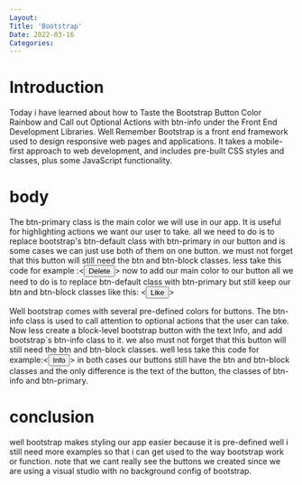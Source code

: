 ```yaml
---
Layout:
Title: 'Bootstrap'
Date: 2022-03-16
Categories:
---
```


# Introduction

Today i have learned about how to Taste the Bootstrap Button Color Rainbow and Call out Optional Actions with btn-info under the Front End Development Libraries.
Well Remember Bootstrap is a front end framework used to design responsive web pages and applications. It takes a mobile-first approach to web development, and includes pre-built CSS styles and classes, plus some JavaScript functionality.

# body

The btn-primary class is the main color we will use in our app. It is useful for highlighting
actions we want our user to take.
all we need to do is to replace bootstrap's btn-default class with btn-primary in our button
and is some cases we can just use both of them on one button.
we must not forget that this button will still need the btn and btn-block classes.
less take this code for example :<<button class="btn btn-default btn-block">Delete</button>>
now to add our main color to our button all we need to do is to replace btn-default class with
btn-primary but still keep our btn and btn-block classes like this:
<<button class="btn btn-primary btn-block">Like</button>>

Well bootstrap comes with several pre-defined colors for buttons. The btn-info class is used to
call attention to optional actions that the user can take.
Now less create a block-level bootstrap button with the text Info, and add bootstrap`s btn-info
class to it.
we also must not forget that this button will still need the btn and btn-block classes.
well less take this code for example:<<button class="btn btn-block btn-info">Info</button>>
in both cases our buttons still have the btn and btn-block classes and the only difference is
the text of the button, the classes of btn-info and btn-primary.

# conclusion

well bootstrap makes styling our app easier because it is pre-defined well i still need more
examples so that i can get used to the way bootstrap work or function.
note that we cant really see the buttons we created since we are using a visual studio with no background config of bootstrap.

